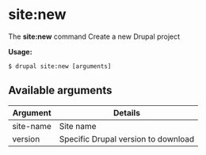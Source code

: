 # site:new
The **site:new** command Create a new Drupal project

**Usage:**
```
$ drupal site:new [arguments] 
```


## Available arguments
Argument | Details
---------|-------------
site-name | Site name
version | Specific Drupal version to download

